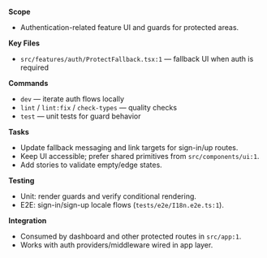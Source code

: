 **Scope**
- Authentication-related feature UI and guards for protected areas.

**Key Files**
- `src/features/auth/ProtectFallback.tsx:1` — fallback UI when auth is required

**Commands**
- `dev` — iterate auth flows locally
- `lint` / `lint:fix` / `check-types` — quality checks
- `test` — unit tests for guard behavior

**Tasks**
- Update fallback messaging and link targets for sign-in/up routes.
- Keep UI accessible; prefer shared primitives from `src/components/ui:1`.
- Add stories to validate empty/edge states.

**Testing**
- Unit: render guards and verify conditional rendering.
- E2E: sign-in/sign-up locale flows (`tests/e2e/I18n.e2e.ts:1`).

**Integration**
- Consumed by dashboard and other protected routes in `src/app:1`.
- Works with auth providers/middleware wired in app layer.

